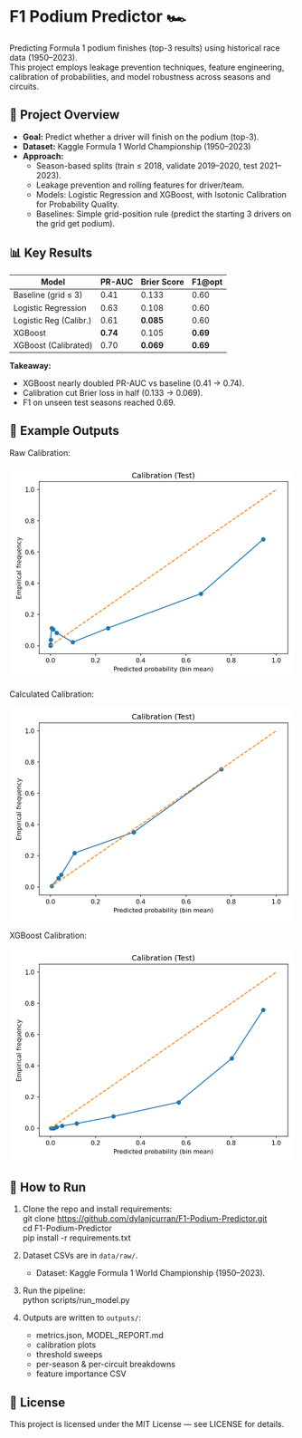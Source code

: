 # F1 Podium Predictor 🏎️

Predicting Formula 1 podium finishes (top-3 results) using historical race data (1950–2023).  
This project employs leakage prevention techniques, feature engineering, calibration of probabilities, and model robustness across seasons and circuits.

## 🚀 Project Overview
- **Goal:** Predict whether a driver will finish on the podium (top-3).  
- **Dataset:** Kaggle Formula 1 World Championship (1950–2023)  
- **Approach:**  
  - Season-based splits (train ≤ 2018, validate 2019–2020, test 2021–2023).  
  - Leakage prevention and rolling features for driver/team.
  - Models: Logistic Regression and XGBoost, with Isotonic Calibration for Probability Quality.  
  - Baselines: Simple grid-position rule (predict the starting 3 drivers on the grid get podium).

## 📊 Key Results
| Model                  | PR-AUC | Brier Score | F1@opt |
|-------------------------|--------|-------------|--------|
| Baseline (grid ≤ 3)     | 0.41   | 0.133       | 0.60   |
| Logistic Regression     | 0.63   | 0.108       | 0.60   |
| Logistic Reg (Calibr.)  | 0.61   | **0.085**   | 0.60   |
| XGBoost                 | **0.74** | 0.105     | **0.69** |
| XGBoost (Calibrated)    | 0.70   | **0.069**   | **0.69** |

**Takeaway:**  
- XGBoost nearly doubled PR-AUC vs baseline (0.41 → 0.74).  
- Calibration cut Brier loss in half (0.133 → 0.069).
- F1 on unseen test seasons reached 0.69.

## 📸 Example Outputs
Raw Calibration:  

![Calibration Raw](outputs/calibration_test_raw.png)  

Calculated Calibration:  

![Calibration Calibrated](outputs/calibration_test_calibrated.png)  

XGBoost Calibration:  

![XGB Calibration](outputs/xgb_calibration_test_raw.png)  

## 🔧 How to Run
1. Clone the repo and install requirements:  
   git clone https://github.com/dylanjcurran/F1-Podium-Predictor.git  
   cd F1-Podium-Predictor  
   pip install -r requirements.txt  

2. Dataset CSVs are in `data/raw/`.  
   - Dataset: Kaggle Formula 1 World Championship (1950–2023).  

3. Run the pipeline:  
   python scripts/run_model.py  

4. Outputs are written to `outputs/`:  
   - metrics.json, MODEL_REPORT.md  
   - calibration plots  
   - threshold sweeps  
   - per-season & per-circuit breakdowns  
   - feature importance CSV

## 📄 License
This project is licensed under the MIT License — see LICENSE for details.

